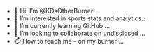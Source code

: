 - 👋 Hi, I’m @KDsOtherBurner
- 👀 I’m interested in sports stats and analytics...
- 🌱 I’m currently learning GitHub ...
- 💞️ I’m looking to collaborate on undisclosed ...
- 📫 How to reach me - on my burner ...

<!---
KDsOtherBurner/KDsOtherBurner is a ✨ special ✨ repository because its `README.md` (this file) appears on your GitHub profile.
You can click the Preview link to take a look at your changes.
--->
